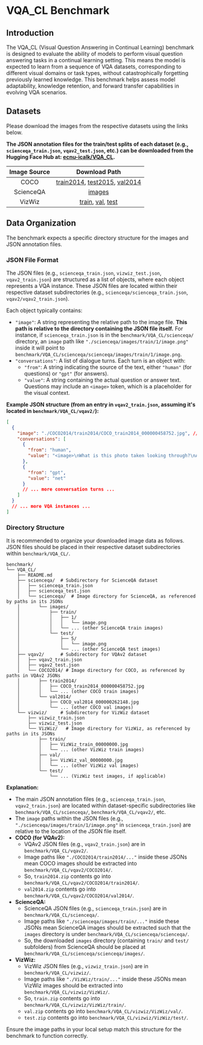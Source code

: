 # VQA_CL Benchmark

## Introduction

The VQA_CL (Visual Question Answering in Continual Learning) benchmark is designed to evaluate the ability of models to perform visual question answering tasks in a continual learning setting. This means the model is expected to learn from a sequence of VQA datasets, corresponding to different visual domains or task types, without catastrophically forgetting previously learned knowledge. This benchmark helps assess model adaptability, knowledge retention, and forward transfer capabilities in evolving VQA scenarios.

## Datasets

Please download the images from the respective datasets using the links below.

**The JSON annotation files for the train/test splits of each dataset (e.g., `scienceqa_train.json`, `vqav2_test.json`, etc.) can be downloaded from the Hugging Face Hub at: [ecnu-icalk/VQA_CL](https://huggingface.co/datasets/ecnu-icalk/VQA_CL).**

|  Image Source   | Download Path  |
|  :----:  | :----:  |
| COCO | [train2014](http://images.cocodataset.org/zips/train2014.zip), [test2015](http://images.cocodataset.org/zips/test2015.zip), [val2014](http://images.cocodataset.org/zips/val2014.zip) |
| ScienceQA  | [images](https://drive.google.com/drive/folders/1w8imCXWYn2LxajmGeGH_g5DaL2rabHev) |
| VizWiz  | [train](https://vizwiz.cs.colorado.edu/VizWiz_final/images/train.zip), [val](https://vizwiz.cs.colorado.edu/VizWiz_final/images/val.zip), [test](https://vizwiz.cs.colorado.edu/VizWiz_final/images/test.zip) |

## Data Organization

The benchmark expects a specific directory structure for the images and JSON annotation files.

### JSON File Format

The JSON files (e.g., `scienceqa_train.json`, `vizwiz_test.json`, `vqav2_train.json`) are structured as a list of objects, where each object represents a VQA instance. These JSON files are located within their respective dataset subdirectories (e.g., `scienceqa/scienceqa_train.json`, `vqav2/vqav2_train.json`).

Each object typically contains:

*   `"image"`: A string representing the relative path to the image file. **This path is relative to the directory containing the JSON file itself.** For instance, if `scienceqa_train.json` is in the `benchmark/VQA_CL/scienceqa/` directory, an `image` path like `"./scienceqa/images/train/1/image.png"` inside it will point to `benchmark/VQA_CL/scienceqa/scienceqa/images/train/1/image.png`.
*   `"conversations"`: A list of dialogue turns. Each turn is an object with:
    *   `"from"`: A string indicating the source of the text, either `"human"` (for questions) or `"gpt"` (for answers).
    *   `"value"`: A string containing the actual question or answer text. Questions may include an `<image>` token, which is a placeholder for the visual context.

**Example JSON structure (from an entry in `vqav2_train.json`, assuming it's located in `benchmark/VQA_CL/vqav2/`):**
```json
[
  {
    "image": "./COCO2014/train2014/COCO_train2014_000000458752.jpg", // Path relative to benchmark/VQA_CL/vqav2/
    "conversations": [
      {
        "from": "human",
        "value": "<image>\nWhat is this photo taken looking through?\nAnswer the question using a single word or phrase."
      },
      {
        "from": "gpt",
        "value": "net"
      }
      // ... more conversation turns ...
    ]
  }
  // ... more VQA instances ...
]
```

### Directory Structure

It is recommended to organize your downloaded image data as follows. JSON files should be placed in their respective dataset subdirectories within `benchmark/VQA_CL/`.

```
benchmark/
└── VQA_CL/
    ├── README.md
    ├── scienceqa/  # Subdirectory for ScienceQA dataset
    │   ├── scienceqa_train.json
    │   ├── scienceqa_test.json
    │   └── scienceqa/  # Image directory for ScienceQA, as referenced by paths in its JSONs
    │       └── images/
    │           ├── train/
    │           │   ├── 1/
    │           │   │   └── image.png
    │           │   └── ... (other ScienceQA train images)
    │           └── test/
    │               ├── 5/
    │               │   └── image.png
    │               └── ... (other ScienceQA test images)
    ├── vqav2/      # Subdirectory for VQAv2 dataset
    │   ├── vqav2_train.json
    │   ├── vqav2_test.json
    │   └── COCO2014/ # Image directory for COCO, as referenced by paths in VQAv2 JSONs
    │       ├── train2014/
    │       │   ├── COCO_train2014_000000458752.jpg
    │       │   └── ... (other COCO train images)
    │       └── val2014/
    │           ├── COCO_val2014_000000262148.jpg
    │           └── ... (other COCO val images)
    └── vizwiz/     # Subdirectory for VizWiz dataset
        ├── vizwiz_train.json
        ├── vizwiz_test.json
        └── VizWiz/   # Image directory for VizWiz, as referenced by paths in its JSONs
            ├── train/
            │   ├── VizWiz_train_00000000.jpg
            │   └── ... (other VizWiz train images)
            ├── val/
            │   ├── VizWiz_val_00000000.jpg
            │   └── ... (other VizWiz val images)
            └── test/ 
                └── ... (VizWiz test images, if applicable)

```

**Explanation:**

*   The main JSON annotation files (e.g., `scienceqa_train.json`, `vqav2_train.json`) are located within dataset-specific subdirectories like `benchmark/VQA_CL/scienceqa/`, `benchmark/VQA_CL/vqav2/`, etc.
*   The `image` paths within the JSON files (e.g., `"./scienceqa/images/train/1/image.png"` in `scienceqa_train.json`) are relative to the location of the JSON file itself.
*   **COCO (for VQAv2):**
    *   VQAv2 JSON files (e.g., `vqav2_train.json`) are in `benchmark/VQA_CL/vqav2/`.
    *   Image paths like `"./COCO2014/train2014/..."` inside these JSONs mean COCO images should be extracted into `benchmark/VQA_CL/vqav2/COCO2014/`.
    *   So, `train2014.zip` contents go into `benchmark/VQA_CL/vqav2/COCO2014/train2014/`.
    *   `val2014.zip` contents go into `benchmark/VQA_CL/vqav2/COCO2014/val2014/`.
*   **ScienceQA:**
    *   ScienceQA JSON files (e.g., `scienceqa_train.json`) are in `benchmark/VQA_CL/scienceqa/`.
    *   Image paths like `"./scienceqa/images/train/..."` inside these JSONs mean ScienceQA images should be extracted such that the `images` directory is under `benchmark/VQA_CL/scienceqa/scienceqa/`.
    *   So, the downloaded `images` directory (containing `train/` and `test/` subfolders) from ScienceQA should be placed at `benchmark/VQA_CL/scienceqa/scienceqa/images/`.
*   **VizWiz:**
    *   VizWiz JSON files (e.g., `vizwiz_train.json`) are in `benchmark/VQA_CL/vizwiz/`.
    *   Image paths like `"./VizWiz/train/..."` inside these JSONs mean VizWiz images should be extracted into `benchmark/VQA_CL/vizwiz/VizWiz/`.
    *   So, `train.zip` contents go into `benchmark/VQA_CL/vizwiz/VizWiz/train/`.
    *   `val.zip` contents go into `benchmark/VQA_CL/vizwiz/VizWiz/val/`.
    *   `test.zip` contents go into `benchmark/VQA_CL/vizwiz/VizWiz/test/`.

Ensure the image paths in your local setup match this structure for the benchmark to function correctly.
